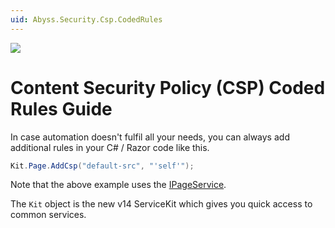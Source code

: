 ```yaml
---
uid: Abyss.Security.Csp.CodedRules
---
```


<img src="~/assets/features/content-security-policy.svg" class="feature">

# Content Security Policy (CSP) Coded Rules Guide

In case automation doesn't fulfil all your needs, you can always add additional rules in your C# / Razor code like this.

```c#
Kit.Page.AddCsp("default-src", "'self'");
```

Note that the above example uses the [IPageService](xref:ToSic.Sxc.Services.IPageService).

The `Kit` object is the new v14 ServiceKit which gives you quick access to common services. 
